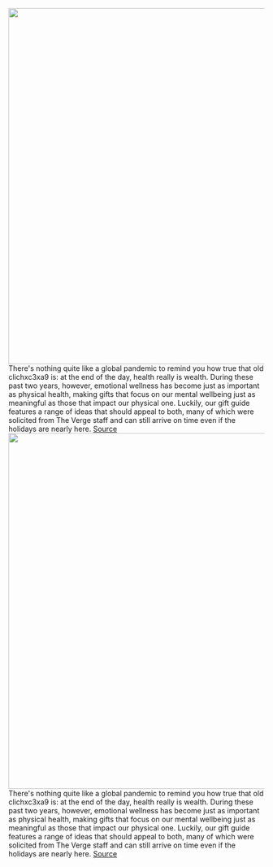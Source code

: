<img src='https://cdn.vox-cdn.com/thumbor/EmGyEIRVwX3wut4xf2JQdr0MKY0=/0x0:2048x1367/1200x480/filters:focal(861x521:1187x847)/cdn.vox-cdn.com/uploads/chorus_image/image/70187362/Fitness.0.jpg' width='700px' /><br/>
There's nothing quite like a global pandemic to remind you how true that old clichxc3xa9 is: at the end of the day, health really is wealth. During these past two years, however, emotional wellness has become just as important as physical health, making gifts that focus on our mental wellbeing just as meaningful as those that impact our physical one. Luckily, our gift guide features a range of ideas that should appeal to both, many of which were solicited from The Verge staff and can still arrive on time even if the holidays are nearly here.
<a href='https://www.theverge.com/22746889/fitness-wellness-holiday-gift-guide-2021-fitness-trackers-watches'> Source <a/><img src='https://cdn.vox-cdn.com/thumbor/EmGyEIRVwX3wut4xf2JQdr0MKY0=/0x0:2048x1367/1200x480/filters:focal(861x521:1187x847)/cdn.vox-cdn.com/uploads/chorus_image/image/70187362/Fitness.0.jpg' width='700px' /><br/>
There's nothing quite like a global pandemic to remind you how true that old clichxc3xa9 is: at the end of the day, health really is wealth. During these past two years, however, emotional wellness has become just as important as physical health, making gifts that focus on our mental wellbeing just as meaningful as those that impact our physical one. Luckily, our gift guide features a range of ideas that should appeal to both, many of which were solicited from The Verge staff and can still arrive on time even if the holidays are nearly here.
<a href='https://www.theverge.com/22746889/fitness-wellness-holiday-gift-guide-2021-fitness-trackers-watches'> Source <a/>